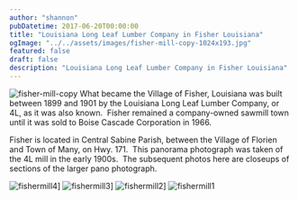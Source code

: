 ```yaml
---
author: "shannon"
pubDatetime: 2017-06-20T00:00:00
title: "Louisiana Long Leaf Lumber Company in Fisher Louisiana"
ogImage: "../../assets/images/fisher-mill-copy-1024x193.jpg"
featured: false
draft: false
description: "Louisiana Long Leaf Lumber Company in Fisher Louisiana"
---
```


![fisher-mill-copy](@assets/images/fisher-mill-copy-1024x193.jpg) What became the Village of Fisher, Louisiana was built between 1899 and 1901 by the Louisiana Long Leaf Lumber Company, or 4L, as it was also known.  Fisher remained a company-owned sawmill town until it was sold to Boise Cascade Corporation in 1966.

Fisher is located in Central Sabine Parish, between the Village of Florien and Town of Many, on Hwy. 171.  This panorama photograph was taken of the 4L mill in the early 1900s.  The subsequent photos here are closeups of sections of the larger pano photograph.

![fishermill4](@assets/images/fishermill4-1024x657.jpg)] ![fishermill3](@assets/images/fishermill3-1024x967.jpg)] ![fishermill2](@assets/images/fishermill2-1024x775.jpg)] ![fishermill1](@assets/images/fishermill1-1024x727.jpg)